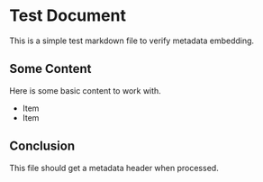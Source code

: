 # Test Document

This is a simple test markdown file to verify metadata embedding.

## Some Content

Here is some basic content to work with.

- Item
- Item
## Conclusion

This file should get a metadata header when processed.
